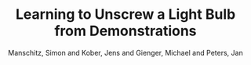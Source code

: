 ---
collection: conference
permalink: /publications/Manschitz2014ISR
pubtype: conference 
title: "Learning to Unscrew a Light Bulb from Demonstrations" 
author: "Manschitz, Simon and Kober, Jens and Gienger, Michael and Peters, Jan" 
year: 2014
avenue: 41\textsuperscript{st} International Symposium on Robotics (ISR/ROBOTIK) 
url: https://ieeexplore.ieee.org/document/6840139 
pages: 264--270 
code:  
video:  
abstract: 
---